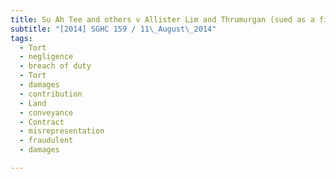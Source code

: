 ```yaml
---
title: Su Ah Tee and others v Allister Lim and Thrumurgan (sued as a firm) and another (William 
subtitle: "[2014] SGHC 159 / 11\_August\_2014"
tags:
  - Tort
  - negligence
  - breach of duty
  - Tort
  - damages
  - contribution
  - Land
  - conveyance
  - Contract
  - misrepresentation
  - fraudulent
  - damages

---
```


